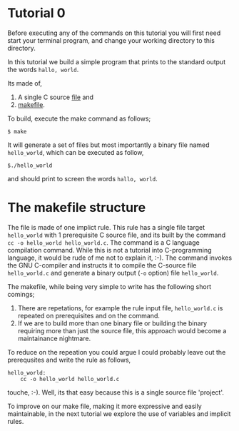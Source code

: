 # Tutorial 0

Before executing any of the commands on this tutorial you will first need start your terminal program, and change your working directory to this directory.

In this tutorial we build a simple program that prints to the standard output the words `hallo, world`.

Its made of,

1. A single C source [file](./hello_world.c) and
2. [makefile](./makefile).

To build, execute the make command as follows;
```
$ make
```

It will generate a set of files but most importantly a binary file named `hello_world`, which can be executed as follow,
```
$./hello_world
```
and should print to screen the words `hallo, world`.

# The makefile structure

The file is made of one implict rule.
This rule has a single file target `hello_world` with 1 prerequisite C source file, and its built by the command `cc -o hello_world hello_world.c`. The command is a C language compilation command.
While this is not a tutorial into C-programming language, it would be rude of me not to explain it, :-).
The command invokes the GNU C-compiler and instructs it to compile the C-source file `hello_world.c` and generate a binary output (`-o` option) file `hello_world`.  

The makefile, while being very simple to write has the following short comings;
1. There are repetations, for example the rule input file, `hello_world.c` is repeated on prerequisites and on the command.
2. If we are to build more than one binary file or building the binary requiring more than just the source file, this approach would become a maintainance nightmare.

To reduce on the repeation you could argue I could probably leave out the prerequsites and write the rule as follows,
```
hello_world:
    cc -o hello_world hello_world.c
```
touche, :-). Well, its that easy because this is a single source file 'project'.

To improve on our make file, making it more expressive and easily maintainable, in the next tutorial we explore the use of variables and implicit rules.